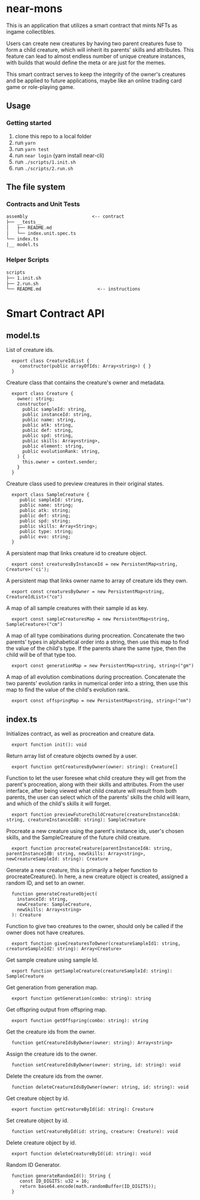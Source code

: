 # near-mons

This is an application that utilizes a smart contract that mints NFTs as ingame collectibles. 

Users can create new creatures by having two parent creatures fuse to form a child creature, which will inherit its parents' skills and attributes. This feature can lead to almost endless number of unique creature instances, with builds that would define the meta or are just for the memes.

This smart contract serves to keep the integrity of the owner's creatures and be applied to future applications, maybe like an online trading card game or role-playing game.

## Usage

### Getting started

1. clone this repo to a local folder
2. run `yarn`
3. run `yarn test`
4. run `near login` (yarn install near-cli)
5. run `./scripts/1.init.sh `
5. run `./scripts/2.run.sh `

## The file system

### Contracts and Unit Tests

```txt
assembly                        <-- contract
├── __tests__
│   ├── README.md
│   └── index.unit.spec.ts
└── index.ts
|__ model.ts
```

### Helper Scripts

```txt
scripts
├── 1.init.sh
├── 2.run.sh
└── README.md                     <-- instructions
```

Smart Contract API
=====================

model.ts
----------

   List of creature ids.

      export class CreatureIdList {
         constructor(public arrayOfIds: Array<string>) { }
      }

   Creature class that contains the creature's owner and metadata.

      export class Creature {
        owner: string;
        constructor(
          public sampleId: string,
          public instanceId: string,
          public name: string,
          public atk: string,
          public def: string,
          public spd: string,
          public skills: Array<string>,
          public element: string,
          public evolutionRank: string,
        ) {
          this.owner = context.sender;
        }
      }

   Creature class used to preview creatures in their original states.

      export class SampleCreature {
         public sampleId: string,
         public name: string;
         public atk: string;
         public def: string;
         public spd: string;
         public skills: Array<String>;
         public type: string;
         public evo: string;
      }

   A persistent map that links creature id to creature object.

      export const creaturesByInstanceId = new PersistentMap<string, Creature>('ci');

   A persistent map that links owner name to array of creature ids they own.
         
      export const creaturesByOwner = new PersistentMap<string, CreatureIdList>("co")

   A map of all sample creatures with their sample id as key.

      export const sampleCreaturesMap = new PersistentMap<string, SampleCreature>("cm")

   A map of all type combinations during procreation. Concatenate the two parents' types in alphabetical order into a string, then use this map to find the value of the child's type. If the parents share the same type, then the child will be of that type too.

      export const generationMap = new PersistentMap<string, string>("gm")

   A map of all evolution combinations during procreation. Concatenate the two parents' evolution ranks in numerical order into a string, then use this map to find the value of the child's evolution rank.

      export const offspringMap = new PersistentMap<string, string>("om")
   
index.ts
----------

   Initializes contract, as well as procreation and creature data.

      export function init(): void

   Return array list of creature objects owned by a user.

      export function getCreaturesByOwner(owner: string): Creature[]

   Function to let the user foresee what child creature they will get from the parent's procreation, along with their skills and attributes. From the user interface, after being viewed what child creature will result from both parents, the user can select which of the parents' skills the child will learn, and which of the child's skills it will forget.

      export function previewFutureChildCreature(creatureInstanceIdA: string, creatureInstanceIdB: string): SampleCreature
      
   Procreate a new creature using the parent's instance ids, user's chosen skills, and the SampleCreature of the future child creature.

      export function procreateCreature(parentInstanceIdA: string, parentInstanceIdB: string, newSkills: Array<string>, newCreatureSampleId: string): Creature
   
   Generate a new creature, this is primarily a helper function to procreateCreature(). In here, a new creature object is created, assigned a random ID, and set to an owner.

      function generateCreatureObject(
        instanceId: string,
        newCreature: SampleCreature,
        newSkills: Array<string>
      ): Creature

   Function to give two creatures to the owner, should only be called if the owner does not have creatures.

      export function giveCreaturesToOwner(creatureSampleId1: string, creatureSampleId2: string): Array<Creature>

   Get sample creature using sample Id.

      export function getSampleCreature(creatureSampleId: string): SampleCreature

   Get generation from generation map.

      export function getGeneration(combo: string): string

   Get offspring output from offspring map.

      export function getOffspring(combo: string): string

   Get the creature ids from the owner.

      function getCreatureIdsByOwner(owner: string): Array<string>

   Assign the creature ids to the owner.

      function setCreatureIdsByOwner(owner: string, id: string): void

   Delete the creature ids from the owner.

      function deleteCreatureIdsByOwner(owner: string, id: string): void

   Get creature object by id.

      export function getCreatureById(id: string): Creature

   Set creature object by id.

      function setCreatureById(id: string, creature: Creature): void

   Delete creature object by id.

      export function deleteCreatureById(id: string): void

   Random ID Generator.

      function generateRandomId(): String {
         const ID_DIGITS: u32 = 16;
         return base64.encode(math.randomBuffer(ID_DIGITS));
      }